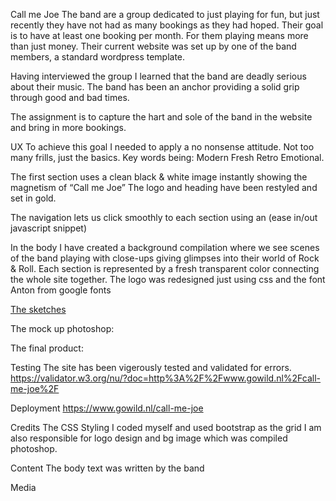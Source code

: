 Call me Joe
The band are a group dedicated to just playing for fun, but just recently they have not had as many bookings as they had hoped. Their goal is to have at least one booking per month. For them playing means more than just money. Their current website was set up by one of the band members, a standard wordpress template.

Having interviewed the group I learned that the band are deadly serious about their music. The band has been an anchor providing a solid grip through good and bad times.

The assignment is to capture the hart and sole of the band in the website and bring in more bookings.

UX
To achieve this goal I needed to apply a no nonsense attitude. Not too many frills, just the basics. Key words being: Modern Fresh Retro Emotional.

The first section uses a clean black & white image instantly showing the magnetism of “Call me Joe” The logo and heading have been restyled and set in gold.

The navigation lets us click smoothly to each section using an (ease in/out javascript snippet)

In the body I have created a background compilation where we see scenes of the band playing with close-ups giving glimpses into their world of Rock & Roll. Each section is represented by a fresh transparent color connecting the whole site together. The logo was redesigned just using css and the font Anton from google fonts

<a href="ideas/index.html">The sketches</a>

The mock up photoshop:

The final product:

Testing
The site has been vigerously tested and validated for errors. https://validator.w3.org/nu/?doc=http%3A%2F%2Fwww.gowild.nl%2Fcall-me-joe%2F

Deployment
https://www.gowild.nl/call-me-joe

Credits
The CSS Styling I coded myself and used bootstrap as the grid I am also responsible for logo design and bg image which was compiled photoshop.

Content
The body text was written by the band

Media